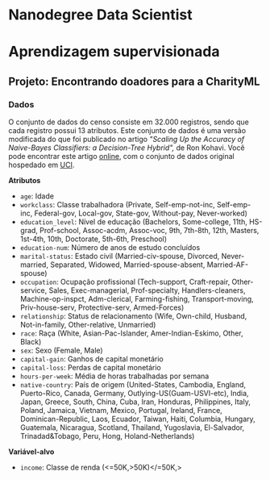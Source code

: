 # Nanodegree Data Scientist
# Aprendizagem supervisionada
## Projeto: Encontrando doadores para a CharityML

### Dados

O conjunto de dados do censo consiste em 32.000 registros, sendo que cada registro possui 13 atributos. Este conjunto de dados é uma versão modificada do que foi publicado no artigo *"Scaling Up the Accuracy of Naive-Bayes Classifiers: a Decision-Tree Hybrid",* de Ron Kohavi. Você pode encontrar este artigo [online](https://www.aaai.org/Papers/KDD/1996/KDD96-033.pdf), com o conjunto de dados original hospedado em [UCI](https://archive.ics.uci.edu/ml/datasets/Census+Income).

**Atributos**
- `age`: Idade
- `workclass`: Classe trabalhadora (Private, Self-emp-not-inc, Self-emp-inc, Federal-gov, Local-gov, State-gov, Without-pay, Never-worked)
- `education_level`: Nível de educação (Bachelors, Some-college, 11th, HS-grad, Prof-school, Assoc-acdm, Assoc-voc, 9th, 7th-8th, 12th, Masters, 1st-4th, 10th, Doctorate, 5th-6th, Preschool)
- `education-num`: Número de anos de estudo concluídos
- `marital-status`: Estado civil (Married-civ-spouse, Divorced, Never-married, Separated, Widowed, Married-spouse-absent, Married-AF-spouse)
- `occupation`: Ocupação profissional (Tech-support, Craft-repair, Other-service, Sales, Exec-managerial, Prof-specialty, Handlers-cleaners, Machine-op-inspct, Adm-clerical, Farming-fishing, Transport-moving, Priv-house-serv, Protective-serv, Armed-Forces)
- `relationship`: Status de relacionamento (Wife, Own-child, Husband, Not-in-family, Other-relative, Unmarried)
- `race`: Raça (White, Asian-Pac-Islander, Amer-Indian-Eskimo, Other, Black)
- `sex`: Sexo (Female, Male)
- `capital-gain`: Ganhos de capital monetário
- `capital-loss`: Perdas de capital monetário
- `hours-per-week`: Média de horas trabalhadas por semana
- `native-country`: País de origem (United-States, Cambodia, England, Puerto-Rico, Canada, Germany, Outlying-US(Guam-USVI-etc), India, Japan, Greece, South, China, Cuba, Iran, Honduras, Philippines, Italy, Poland, Jamaica, Vietnam, Mexico, Portugal, Ireland, France, Dominican-Republic, Laos, Ecuador, Taiwan, Haiti, Columbia, Hungary, Guatemala, Nicaragua, Scotland, Thailand, Yugoslavia, El-Salvador, Trinadad&Tobago, Peru, Hong, Holand-Netherlands)

**Variável-alvo**
- `income`: Classe de renda (<=50K,>50K)</=50K,>
